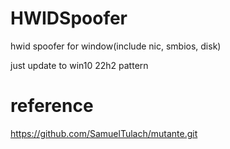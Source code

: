 # HWIDSpoofer
hwid spoofer for window(include nic, smbios, disk) 

just update to win10 22h2 pattern


# reference 
https://github.com/SamuelTulach/mutante.git
